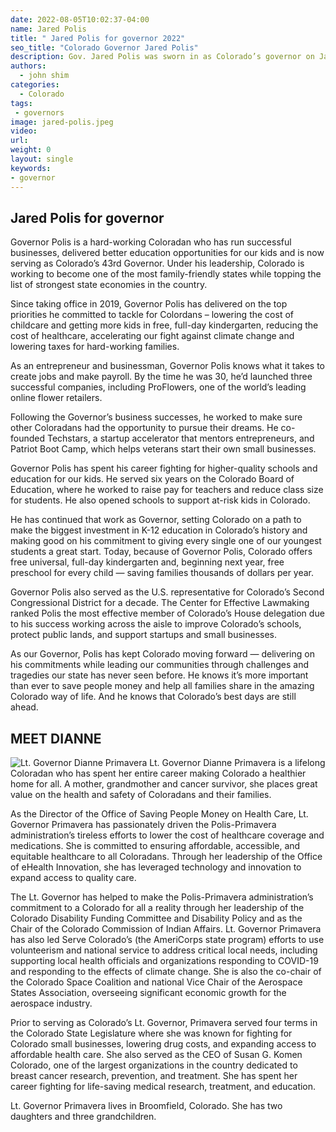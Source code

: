 ```yaml
---
date: 2022-08-05T10:02:37-04:00
name: Jared Polis
title: " Jared Polis for governor 2022"
seo_title: "Colorado Governor Jared Polis"
description: Gov. Jared Polis was sworn in as Colorado’s governor on January 8, 2019. 
authors:
  - john shim
categories:
  - Colorado
tags:
 - governors
image: jared-polis.jpeg
video:
url: 
weight: 0
layout: single
keywords:
- governor 
---
```


## Jared Polis for governor 
Governor Polis is a hard-working Coloradan who has run successful businesses, delivered better education opportunities for our kids and is now serving as Colorado’s 43rd Governor. Under his leadership, Colorado is working to become one of the most family-friendly states while topping the list of strongest state economies in the country.

Since taking office in 2019, Governor Polis has delivered on the top priorities he committed to tackle for Colordans – lowering the cost of childcare and getting more kids in free, full-day kindergarten, reducing the cost of healthcare, accelerating our fight against climate change and lowering taxes for hard-working families.

As an entrepreneur and businessman, Governor Polis knows what it takes to create jobs and make payroll. By the time he was 30, he’d launched three successful companies, including ProFlowers, one of the world’s leading online flower retailers.

Following the Governor’s business successes, he worked to make sure other Coloradans had the opportunity to pursue their dreams. He co-founded Techstars, a startup accelerator that mentors entrepreneurs, and Patriot Boot Camp, which helps veterans start their own small businesses.

Governor Polis has spent his career fighting for higher-quality schools and education for our kids. He served six years on the Colorado Board of Education, where he worked to raise pay for teachers and reduce class size for students. He also opened schools to support at-risk kids in Colorado.

He has continued that work as Governor, setting Colorado on a path to make the biggest investment in K-12 education in Colorado’s history and making good on his commitment to giving every single one of our youngest students a great start. Today, because of Governor Polis, Colorado offers free universal, full-day kindergarten and, beginning next year, free preschool for every child — saving families thousands of dollars per year.

Governor Polis also served as the U.S. representative for Colorado’s Second Congressional District for a decade. The Center for Effective Lawmaking ranked Polis the most effective member of Colorado’s House delegation due to his success working across the aisle to improve Colorado’s schools, protect public lands, and support startups and small businesses.

As our Governor, Polis has kept Colorado moving forward — delivering on his commitments while leading our communities through challenges and tragedies our state has never seen before. He knows it’s more important than ever to save people money and help all families share in the amazing Colorado way of life. And he knows that Colorado’s best days are still ahead.

## MEET DIANNE
![Lt. Governor Dianne Primavera ](/candidates/dianne.primavera.jpg)
Lt. Governor Dianne Primavera is a lifelong Coloradan who has spent her entire career making Colorado a healthier home for all. A mother, grandmother and cancer survivor, she places great value on the health and safety of Coloradans and their families.

As the Director of the Office of Saving People Money on Health Care, Lt. Governor Primavera has passionately driven the Polis-Primavera administration’s tireless efforts to lower the cost of healthcare coverage and medications. She is committed to ensuring affordable, accessible, and equitable healthcare to all Coloradans. Through her leadership of the Office of eHealth Innovation, she has leveraged technology and innovation to expand access to quality care.

The Lt. Governor has helped to make the Polis-Primavera administration’s commitment to a Colorado for all a reality through her leadership of the Colorado Disability Funding Committee and Disability Policy and as the Chair of the Colorado Commission of Indian Affairs. Lt. Governor Primavera has also led Serve Colorado’s (the AmeriCorps state program) efforts to use volunteerism and national service to address critical local needs, including supporting local health officials and organizations responding to COVID-19 and responding to the effects of climate change. She is also the co-chair of the Colorado Space Coalition and national Vice Chair of the Aerospace States Association, overseeing significant economic growth for the aerospace industry.

Prior to serving as Colorado’s Lt. Governor, Primavera served four terms in the Colorado State Legislature where she was known for fighting for Colorado small businesses, lowering drug costs, and expanding access to affordable health care. She also served as the CEO of Susan G. Komen Colorado, one of the largest organizations in the country dedicated to breast cancer research, prevention, and treatment. She has spent her career fighting for life-saving medical research, treatment, and education.

Lt. Governor Primavera lives in Broomfield, Colorado. She has two daughters and three grandchildren.